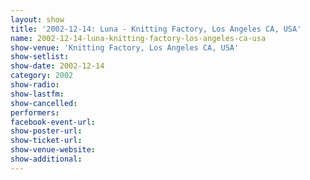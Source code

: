 ```yaml
---
layout: show
title: '2002-12-14: Luna - Knitting Factory, Los Angeles CA, USA'
name: 2002-12-14-luna-knitting-factory-los-angeles-ca-usa
show-venue: 'Knitting Factory, Los Angeles CA, USA'
show-setlist: 
show-date: 2002-12-14
category: 2002
show-radio: 
show-lastfm: 
show-cancelled: 
performers: 
facebook-event-url: 
show-poster-url: 
show-ticket-url: 
show-venue-website: 
show-additional: 
---
```


